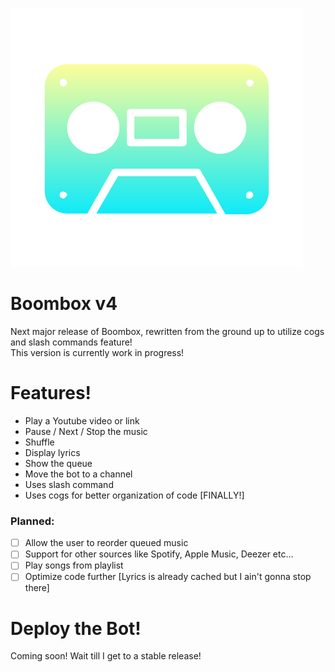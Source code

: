 ![Boombox Icon](https://raw.githubusercontent.com/lonewanderer27/Boombox-v4/master/boombox_v4_icon.png) 
# Boombox v4
Next major release of Boombox, rewritten from the ground up to utilize cogs and slash commands feature!  
This version is currently work in progress!

# Features!
- Play a Youtube video or link
- Pause / Next / Stop the music
- Shuffle
- Display lyrics
- Show the queue
- Move the bot to a channel
- Uses slash command 
- Uses cogs for better organization of code [FINALLY!]

### Planned:
- [ ] Allow the user to reorder queued music
- [ ] Support for other sources like Spotify, Apple Music, Deezer etc... 
- [ ] Play songs from playlist
- [ ] Optimize code further [Lyrics is already cached but I ain't gonna stop there]

# Deploy the Bot!
Coming soon! Wait till I get to a stable release!